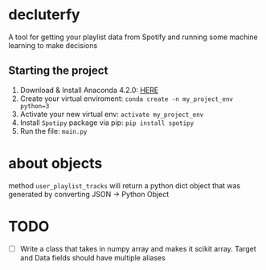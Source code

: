 # decluterfy
A tool for getting your playlist data from Spotify and running some machine learning to make decisions

## Starting the project

1. Download & Install Anaconda 4.2.0: [HERE](https://www.continuum.io/downloads#windows)
2. Create your virtual enviroment: `conda create -n my_project_env python=3`
3. Activate your new virtual env: `activate my_project_env`
4. Install `Spotipy` package via pip: `pip install spotipy`
5. Run the file: `main.py`


# about objects

method `user_playlist_tracks` will return a python dict object that was generated by converting JSON -> Python Object


# TODO

- [ ] Write a class that takes in numpy array and makes it scikit array. Target and Data fields should have multiple aliases
